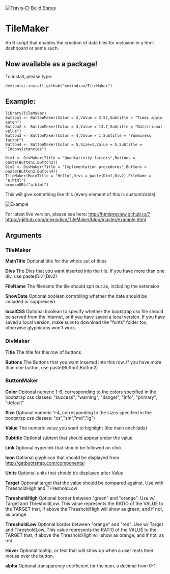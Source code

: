 [![Travis-CI Build Status](https://travis-ci.org/mexindian/TileMaker.svg?branch=master)](https://travis-ci.org/mexindian/TileMaker)

# TileMaker
An R script that enables the creation of data tiles for inclusion in a html dashboard or some such.

## Now available as a package!
To install, please type:
```
devtools::install_github("mexindian/TileMaker")
```



## Example:

```
library(TileMaker)
Button1 <- ButtonMaker(Color = 2,Value = 3.57,Subtitle = "Times apple eaten")
Button2 <- ButtonMaker(Color = 3,Value = 13.7,Subtitle = "Nutritional value")
Button3 <- ButtonMaker(Color = 4,Value = 1,Subtitle = "Yumminess factor")
Button4 <- ButtonMaker(Color = 5,Size=1,Value = 5,Subtitle = "Inconsistencies")

Div1 <- DivMaker(Title = "Quantativity factors",Buttons = paste(Button1,Button2))
Div2 <- DivMaker(Title = "Implementation procedures",Buttons = paste(Button3,Button4))
TileMaker(MainTitle = "Hello",Divs = paste(Div1,Div2),FileName = "a.html")
browseURL("a.html")
```
This will give something like this (every element of this is customizable):

![Example](https://github.com/mexindian/TileMaker/blob/master/example.PNG)

For latest live version, please see here: http://htmlpreview.github.io/?https://github.com/mexindian/TileMaker/blob/master/example.html

## Arguments
### TileMaker 
**MainTitle**        Optional title for the whole set of titles

**Divs**              The Divs that you want inserted into the tile. If you have more than one div, use paste(Div1,Div2)

**FileName**          The filename the tile should spit out as, including the extension

**ShowDate**          Optional boolean controlling whether the date should be included or suppressed

**localCSS**          Optional boolean to specify whether the bootstrap css file should be served from the internet, or if you have saved                   a local version. If you have saved a local version, make sure to download the "fonts" folder too, otherwise                           glyphicons won't work.


### DivMaker 
**Title**             The title for this row of buttons

**Buttons**           The Buttons that you want inserted into this row. If you have more than one button, use paste(Button1,Button2)


### ButtonMaker
**Color**             Optional numeric 1-6, corresponding to the colors specified in the bootstrap css classes: 
                  "success",  "warning", "danger", "info", "primary", "default"

**Size**              Optional numeric 1-4, corresponding to the sizes specified in the bootstrap css classes:
                  "xs","sm","md","lg")

**Value**             The numeric value you want to highlight (the main enchilada)

**Subtitle**          Optional subtext that should appear under the value

**Link**             Optional hyperlink that should be followed on click

**Icon**              Optional glyphicon that should be displayed from http://getbootstrap.com/components/

**Units**             Optional units that should be displayed after Value

**Target**            Optional target that the value should be compared against. Use with ThresholdHigh and THresholdLow

**ThresholdHigh**     Optional border between "green" and "orange". Use w/ Target and ThresholdLow. This value represents the RATIO
                  of the VALUE to the TARGET that, if above the ThresholdHigh will show as green, and if not, as orange

**ThresholdLow**      Optional border between "orange" and "red". Use w/ Target and ThresholdLow. This value represents the RATIO
                  of the VALUE to the TARGET that, if above the ThresholdHigh will show as orange, and if not, as red
                        
**Hover**			  Optional tooltip, or text that will show up when a user rests their mouse over the button.                      

**alpha**             Optional transparency coefficient for the icon, a decimal from 0-1.
